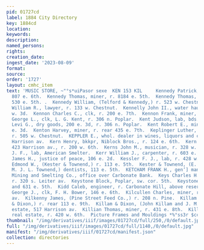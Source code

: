 ```yaml
---
pid: 01727cd
label: 1884 City Directory
key: 1884cd
location: 
keywords: 
description: 
named_persons: 
rights: 
creation_date: 
ingest_date: '2023-08-09'
format: 
source: 
order: '1727'
layout: cmhc_item
text: 'MUSIC STORE, ~"°s*uiPasor sexe  KEN 153 KIL     Kennedy Patrick, miner, r.
  807 e. 6th.  Kennedy Thomas, miner, r. 8184 e. 5th.  Kennedy Thomas, engineer, r.
  530 e. 5th. .  Kennedy William, (Telford & Kennedy,) r. 523 w. Chestnut.  Kennedy
  William R., lawyer, r. 133 w. Chestnut.  Kennelly John II., water hauler, r. 205
  w. 3d.  Kennon Charles C., clk, r. 200 e. 7th.  Kennon Frank, miner, r. 200 e. 7th.  Kent
  George L., clk, L. G. Kent, r. 306 n. Poplar.  Kent Judson, lab, bds. 1009 n. Poplar.  Kent
  Levi G., dry goods, 200 e. 3d, r. 306 n. Poplar.  Kent Robert E., miner, r. 120
  e. 3d.  Kenton Harvey, miner, r. rear 435 e. 7th.  Keplinger Luther, carpenter,
  r. 505 w. Chestnut.  KEPPLER E., whol. dealer in wines, liquors and cigars, 603
  Harrison av.  Kern Henry, bkkpr, Niblock Bros., r. 124 e. 6th.  Kern Jonas W., saloon,
  423 Harrison av., r. 200 w. 6th.  Kerns John M., musician, r. 328 w. 6th.  Kerr
  J. F., lab, American Smelter.  Kerr William J., carpenter, r. 603 e. 4th. _  Kerwin
  James H., justice of peace, 106 e. 2d.  Kessler F. J., lab, r. 428 w. Chestnut.  Kester
  Edmond W., (Kester & Townend,) r. 113 e. 5th.  Kester & Townend, (E. W. Kester and
  M. J. L. Townend,) dentists, 113 e. 5th.  KETCHAM FRANK H., gen’] manager, American
  Mining and Smelting Co., office over Carbonate Bank.  Keys Charles H., blksmith,
  r. 320 s. Leiter av.  Keystone Block, Poplar, sw. cor. 5th.  Keystone House, 629
  and 631 e. 5th.  Kidd Caleb, engineer, r. Carbonate Hill, above reservoir.  Kilbride
  George J., clk, F. H. Bower, 146 e. 6th.  Kilcullen Charles, miner, r. 143 s. Toledo
  av.  Kilkenny James, (Pine Street Feed Co.,) r. 208 n. Pine.  Killam John, (Killam
  & Dixon,) r. rear 113 e. 9th.  Killam & Dixon, (John Killam and J. M. Dixon,) real
  estate, 517 Harrison av.  Killian Thomas, miner, r. 431 e. 8th.  Killoran Joseph,
  real estate, r. 420 w. 6th.  Picture Frames and Mouldings *%°ss3r $cc '
thumbnail: "/img/derivatives/iiif/images/01727cd/full/250,/0/default.jpg"
full: "/img/derivatives/iiif/images/01727cd/full/1140,/0/default.jpg"
manifest: "/img/derivatives/iiif/01727cd/manifest.json"
collection: directories
---
```

